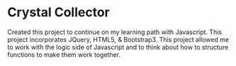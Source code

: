 # Crystal Collector

Created this project to continue on my learning path with Javascript. This project incorporates JQuery, HTML5, & Bootstrap3. This project allowed me to work with the logic side of Javascript and to think about how to structure functions to make them work together.